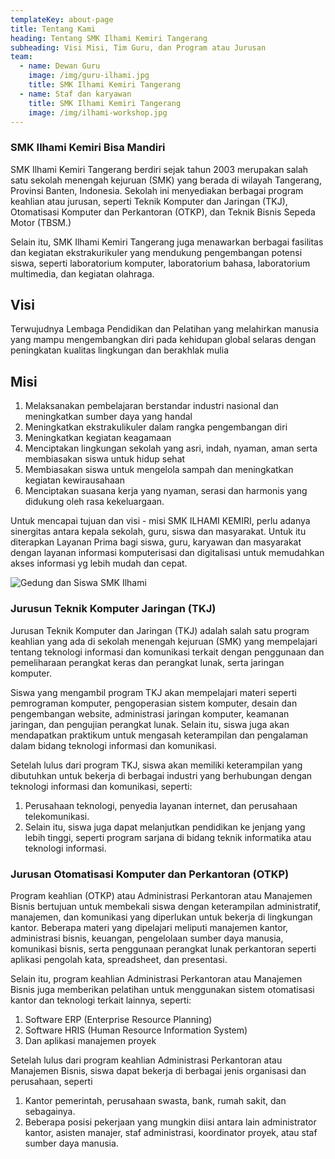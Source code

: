 ```yaml
---
templateKey: about-page
title: Tentang Kami
heading: Tentang SMK Ilhami Kemiri Tangerang
subheading: Visi Misi, Tim Guru, dan Program atau Jurusan
team:
  - name: Dewan Guru
    image: /img/guru-ilhami.jpg
    title: SMK Ilhami Kemiri Tangerang
  - name: Staf dan karyawan
    title: SMK Ilhami Kemiri Tangerang
    image: /img/ilhami-workshop.jpg
---
```

### **SMK Ilhami Kemiri Bisa Mandiri**

SMK Ilhami Kemiri Tangerang berdiri sejak tahun 2003 merupakan salah satu sekolah menengah kejuruan (SMK) yang berada di wilayah Tangerang, Provinsi Banten, Indonesia. Sekolah ini menyediakan berbagai program keahlian atau jurusan, seperti Teknik Komputer dan Jaringan (TKJ), Otomatisasi Komputer dan Perkantoran (OTKP), dan Teknik Bisnis Sepeda Motor (TBSM.) 

Selain itu, SMK Ilhami Kemiri Tangerang juga menawarkan berbagai fasilitas dan kegiatan ekstrakurikuler yang mendukung pengembangan potensi siswa, seperti laboratorium komputer, laboratorium bahasa, laboratorium multimedia, dan kegiatan olahraga.

## **Visi**

Terwujudnya Lembaga Pendidikan dan Pelatihan yang melahirkan manusia yang mampu mengembangkan diri pada kehidupan global selaras dengan peningkatan kualitas lingkungan dan berakhlak mulia

## **Misi**

1. Melaksanakan pembelajaran berstandar industri nasional dan meningkatkan sumber daya yang handal
2. Meningkatkan ekstrakulikuler dalam rangka pengembangan diri
3. Meningkatkan kegiatan keagamaan
4. Menciptakan lingkungan sekolah yang asri, indah, nyaman, aman serta membiasakan siswa untuk hidup sehat
5. Membiasakan siswa untuk mengelola sampah dan meningkatkan kegiatan kewirausahaan
6. Menciptakan suasana kerja yang nyaman, serasi dan harmonis yang didukung oleh rasa kekeluargaan.

Untuk mencapai tujuan dan visi - misi SMK ILHAMI KEMIRI, perlu adanya sinergitas antara kepala sekolah, guru, siswa dan masyarakat. Untuk itu diterapkan Layanan Prima bagi siswa, guru, karyawan dan masyarakat dengan layanan informasi komputerisasi dan digitalisasi untuk memudahkan akses informasi yg lebih mudah dan cepat.

![Gedung dan Siswa SMK Ilhami](/img/ilhami-gedung-siswa.jpg "Gedung Sekolah, Lapangan dan Siswa SMK Ilhami")

### Jurusun Teknik Komputer Jaringan (TKJ)

Jurusan Teknik Komputer dan Jaringan (TKJ) adalah salah satu program keahlian yang ada di sekolah menengah kejuruan (SMK) yang mempelajari tentang teknologi informasi dan komunikasi terkait dengan penggunaan dan pemeliharaan perangkat keras dan perangkat lunak, serta jaringan komputer.

Siswa yang mengambil program TKJ akan mempelajari materi seperti pemrograman komputer, pengoperasian sistem komputer, desain dan pengembangan website, administrasi jaringan komputer, keamanan jaringan, dan pengujian perangkat lunak. Selain itu, siswa juga akan mendapatkan praktikum untuk mengasah keterampilan dan pengalaman dalam bidang teknologi informasi dan komunikasi.

Setelah lulus dari program TKJ, siswa akan memiliki keterampilan yang dibutuhkan untuk bekerja di berbagai industri yang berhubungan dengan teknologi informasi dan komunikasi, seperti:

1. Perusahaan teknologi, penyedia layanan internet, dan perusahaan telekomunikasi. 
2. Selain itu, siswa juga dapat melanjutkan pendidikan ke jenjang yang lebih tinggi, seperti program sarjana di bidang teknik informatika atau teknologi informasi.

### Jurusan Otomatisasi Komputer dan Perkantoran (OTKP)

Program keahlian (OTKP) atau Administrasi Perkantoran atau Manajemen Bisnis bertujuan untuk membekali siswa dengan keterampilan administratif, manajemen, dan komunikasi yang diperlukan untuk bekerja di lingkungan kantor. Beberapa materi yang dipelajari meliputi manajemen kantor, administrasi bisnis, keuangan, pengelolaan sumber daya manusia, komunikasi bisnis, serta penggunaan perangkat lunak perkantoran seperti aplikasi pengolah kata, spreadsheet, dan presentasi.

Selain itu, program keahlian Administrasi Perkantoran atau Manajemen Bisnis juga memberikan pelatihan untuk menggunakan sistem otomatisasi kantor dan teknologi terkait lainnya, seperti:

1. Software ERP (Enterprise Resource Planning) 
2. Software HRIS (Human Resource Information System)
3. Dan aplikasi manajemen proyek

Setelah lulus dari program keahlian Administrasi Perkantoran atau Manajemen Bisnis, siswa dapat bekerja di berbagai jenis organisasi dan perusahaan, seperti 

1. Kantor pemerintah, perusahaan swasta, bank, rumah sakit, dan sebagainya. 
2. Beberapa posisi pekerjaan yang mungkin diisi antara lain administrator kantor, asisten manajer, staf administrasi, koordinator proyek, atau staf sumber daya manusia.